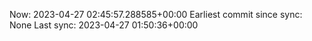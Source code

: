 Now: 2023-04-27 02:45:57.288585+00:00 Earliest commit since sync: None Last sync: 2023-04-27 01:50:36+00:00

